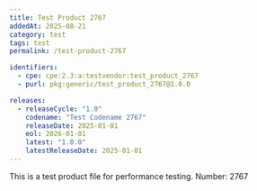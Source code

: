 ```yaml
---
title: Test Product 2767
addedAt: 2025-08-21
category: test
tags: test
permalink: /test-product-2767

identifiers:
  - cpe: cpe:2.3:a:testvendor:test_product_2767
  - purl: pkg:generic/test_product_2767@1.0.0

releases:
  - releaseCycle: "1.0"
    codename: "Test Codename 2767"
    releaseDate: 2025-01-01
    eol: 2026-01-01
    latest: "1.0.0"
    latestReleaseDate: 2025-01-01
---
```


This is a test product file for performance testing. Number: 2767
